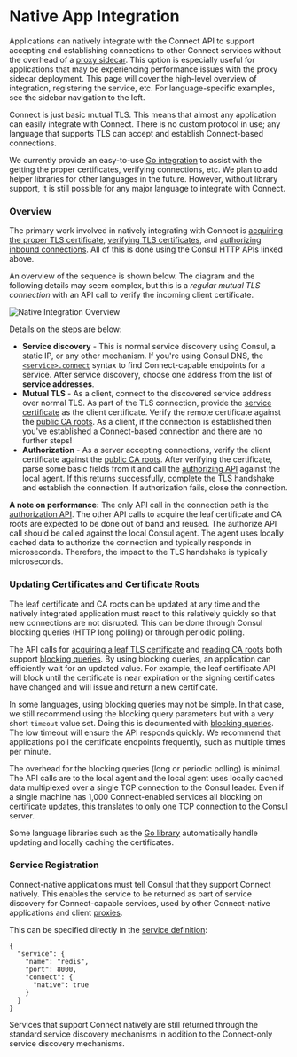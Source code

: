 # Native App Integration

Applications can natively integrate with the Connect API to support accepting and establishing connections to other Connect services without the overhead of a [proxy sidecar](https://www.consul.io/docs/connect/proxies.html). This option is especially useful for applications that may be experiencing performance issues with the proxy sidecar deployment. This page will cover the high-level overview of integration, registering the service, etc. For language-specific examples, see the sidebar navigation to the left.

Connect is just basic mutual TLS. This means that almost any application can easily integrate with Connect. There is no custom protocol in use; any language that supports TLS can accept and establish Connect-based connections.

We currently provide an easy-to-use [Go integration](https://www.consul.io/docs/connect/native/go.html) to assist with the getting the proper certificates, verifying connections, etc. We plan to add helper libraries for other languages in the future. However, without library support, it is still possible for any major language to integrate with Connect.

### Overview <a id="overview"></a>

The primary work involved in natively integrating with Connect is [acquiring the proper TLS certificate](https://www.consul.io/api/agent/connect.html#service-leaf-certificate), [verifying TLS certificates](https://www.consul.io/api/agent/connect.html#certificate-authority-ca-roots), and [authorizing inbound connections](https://www.consul.io/api/agent/connect.html#authorize). All of this is done using the Consul HTTP APIs linked above.

An overview of the sequence is shown below. The diagram and the following details may seem complex, but this is a _regular mutual TLS connection_ with an API call to verify the incoming client certificate.

![Native Integration Overview](https://www.consul.io/assets/images/connect-native-overview-cc9dc497.png)

Details on the steps are below:

* **Service discovery** - This is normal service discovery using Consul, a static IP, or any other mechanism. If you're using Consul DNS, the [`<service>.connect`](https://www.consul.io/docs/agent/dns.html#connect-capable-service-lookups) syntax to find Connect-capable endpoints for a service. After service discovery, choose one address from the list of **service addresses**.
* **Mutual TLS** - As a client, connect to the discovered service address over normal TLS. As part of the TLS connection, provide the [service certificate](https://www.consul.io/api/agent/connect.html#service-leaf-certificate) as the client certificate. Verify the remote certificate against the [public CA roots](https://www.consul.io/api/agent/connect.html#certificate-authority-ca-roots). As a client, if the connection is established then you've established a Connect-based connection and there are no further steps!
* **Authorization** - As a server accepting connections, verify the client certificate against the [public CA roots](https://www.consul.io/api/agent/connect.html#certificate-authority-ca-roots). After verifying the certificate, parse some basic fields from it and call the [authorizing API](https://www.consul.io/api/agent/connect.html#authorize) against the local agent. If this returns successfully, complete the TLS handshake and establish the connection. If authorization fails, close the connection.

**A note on performance:** The only API call in the connection path is the [authorization API](https://www.consul.io/api/agent/connect.html#authorize). The other API calls to acquire the leaf certificate and CA roots are expected to be done out of band and reused. The authorize API call should be called against the local Consul agent. The agent uses locally cached data to authorize the connection and typically responds in microseconds. Therefore, the impact to the TLS handshake is typically microseconds.

### Updating Certificates and Certificate Roots <a id="updating-certificates-and-certificate-roots"></a>

The leaf certificate and CA roots can be updated at any time and the natively integrated application must react to this relatively quickly so that new connections are not disrupted. This can be done through Consul blocking queries \(HTTP long polling\) or through periodic polling.

The API calls for [acquiring a leaf TLS certificate](https://www.consul.io/api/agent/connect.html#service-leaf-certificate) and [reading CA roots](https://www.consul.io/api/agent/connect.html#certificate-authority-ca-roots) both support [blocking queries](https://www.consul.io/api/index.html#blocking-queries). By using blocking queries, an application can efficiently wait for an updated value. For example, the leaf certificate API will block until the certificate is near expiration or the signing certificates have changed and will issue and return a new certificate.

In some languages, using blocking queries may not be simple. In that case, we still recommend using the blocking query parameters but with a very short `timeout` value set. Doing this is documented with [blocking queries](https://www.consul.io/api/index.html#blocking-queries). The low timeout will ensure the API responds quickly. We recommend that applications poll the certificate endpoints frequently, such as multiple times per minute.

The overhead for the blocking queries \(long or periodic polling\) is minimal. The API calls are to the local agent and the local agent uses locally cached data multiplexed over a single TCP connection to the Consul leader. Even if a single machine has 1,000 Connect-enabled services all blocking on certificate updates, this translates to only one TCP connection to the Consul server.

Some language libraries such as the [Go library](https://www.consul.io/docs/connect/native/go.html) automatically handle updating and locally caching the certificates.

### Service Registration <a id="service-registration"></a>

Connect-native applications must tell Consul that they support Connect natively. This enables the service to be returned as part of service discovery for Connect-capable services, used by other Connect-native applications and client [proxies](https://www.consul.io/docs/connect/proxies.html).

This can be specified directly in the [service definition](https://www.consul.io/docs/agent/services.html):

```text
{
  "service": {
    "name": "redis",
    "port": 8000,
    "connect": {
      "native": true
    }
  }
}
```

Services that support Connect natively are still returned through the standard service discovery mechanisms in addition to the Connect-only service discovery mechanisms.

